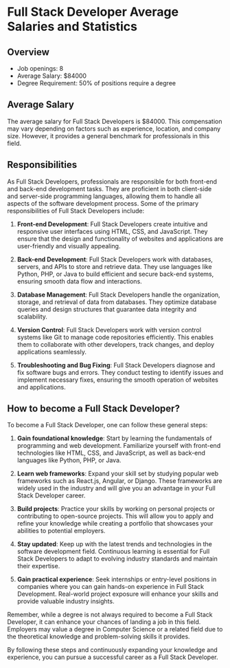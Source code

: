 # Full Stack Developer Average Salaries and Statistics

## Overview
- Job openings: 8
- Average Salary: $84000
- Degree Requirement: 50% of positions require a degree

## Average Salary
The average salary for Full Stack Developers is $84000. This compensation may vary depending on factors such as experience, location, and company size. However, it provides a general benchmark for professionals in this field.

## Responsibilities
As Full Stack Developers, professionals are responsible for both front-end and back-end development tasks. They are proficient in both client-side and server-side programming languages, allowing them to handle all aspects of the software development process. Some of the primary responsibilities of Full Stack Developers include:

1. **Front-end Development**: Full Stack Developers create intuitive and responsive user interfaces using HTML, CSS, and JavaScript. They ensure that the design and functionality of websites and applications are user-friendly and visually appealing.

2. **Back-end Development**: Full Stack Developers work with databases, servers, and APIs to store and retrieve data. They use languages like Python, PHP, or Java to build efficient and secure back-end systems, ensuring smooth data flow and interactions.

3. **Database Management**: Full Stack Developers handle the organization, storage, and retrieval of data from databases. They optimize database queries and design structures that guarantee data integrity and scalability.

4. **Version Control**: Full Stack Developers work with version control systems like Git to manage code repositories efficiently. This enables them to collaborate with other developers, track changes, and deploy applications seamlessly.

5. **Troubleshooting and Bug Fixing**: Full Stack Developers diagnose and fix software bugs and errors. They conduct testing to identify issues and implement necessary fixes, ensuring the smooth operation of websites and applications.

## How to become a Full Stack Developer?
To become a Full Stack Developer, one can follow these general steps:

1. **Gain foundational knowledge**: Start by learning the fundamentals of programming and web development. Familiarize yourself with front-end technologies like HTML, CSS, and JavaScript, as well as back-end languages like Python, PHP, or Java.

2. **Learn web frameworks**: Expand your skill set by studying popular web frameworks such as React.js, Angular, or Django. These frameworks are widely used in the industry and will give you an advantage in your Full Stack Developer career.

3. **Build projects**: Practice your skills by working on personal projects or contributing to open-source projects. This will allow you to apply and refine your knowledge while creating a portfolio that showcases your abilities to potential employers.

4. **Stay updated**: Keep up with the latest trends and technologies in the software development field. Continuous learning is essential for Full Stack Developers to adapt to evolving industry standards and maintain their expertise.

5. **Gain practical experience**: Seek internships or entry-level positions in companies where you can gain hands-on experience in Full Stack Development. Real-world project exposure will enhance your skills and provide valuable industry insights.

Remember, while a degree is not always required to become a Full Stack Developer, it can enhance your chances of landing a job in this field. Employers may value a degree in Computer Science or a related field due to the theoretical knowledge and problem-solving skills it provides.

By following these steps and continuously expanding your knowledge and experience, you can pursue a successful career as a Full Stack Developer.